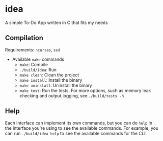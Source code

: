 # idea
A simple To-Do App written in C that fits my needs

## Compilation
Requirements: `ncurses`, `sed`

- Available `make` commands
    - `make`: Compile
    - `./build/idea`: Run
    - `make clean`: Clean the project
    - `make install`: Install the binary
    - `make uninstall`: Uninstall the binary
    - `make test`: Run the tests. For more options, such as memory leak checking and output logging, see `./build/tests -h`

## Help
Each interface can implement its own commands, but you can do `help` in the interface you're using to see the available commands. For example, you can run `./build/idea help` to see the available commands for the CLI.
